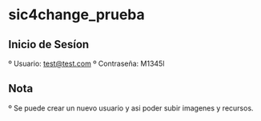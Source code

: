 # sic4change_prueba


## Inicio de Sesíon

º Usuario: test@test.com
º Contraseña: M1345l

## Nota
º Se puede crear un nuevo usuario y asi poder subir imagenes y recursos.
